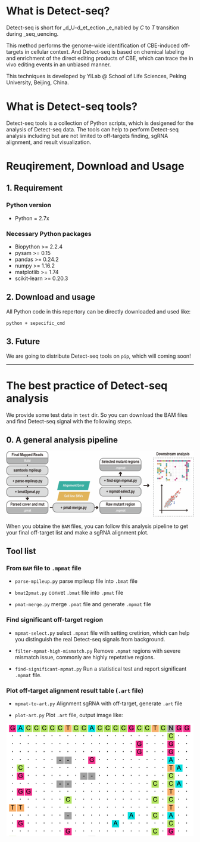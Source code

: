 # What is Detect-seq?
Detect-seq is short for _d_U-d_et_ection _e_nabled by _C_ to _T_ transition during _seq_uencing. 

This method performs the genome-wide identification of CBE-induced off-targets in cellular context. And Detect-seq is based on chemical labeling and enrichment of the direct editing products of CBE, which can trace the in vivo editing events in an unbiased manner.

This techniques is developed by YiLab @ School of Life Sciences, Peking University, Beijing, China.


# What is Detect-seq tools?
Detect-seq tools is a collection of Python scripts, which is desigened for the analysis of Detect-seq data. The tools can help to perform Detect-seq analysis including but are not limited to off-targets finding, sgRNA alignment, and result visualization.


# Reuqirement, Download and Usage

## 1. Requirement 

### Python version
- Python = 2.7x

### Necessary Python packages
- Biopython >= 2.2.4
- pysam >= 0.15
- pandas >= 0.24.2
- numpy >= 1.16.2
- matplotlib >= 1.74
- scikit-learn >= 0.20.3

## 2. Download and usage

All Python code in this repertory can be directly downloaded and used like:

```
python + sepecific_cmd 
```

## 3. Future 
We are going to distribute Detect-seq tools on `pip`, which will coming soon! 


- - - - - - 

# The best practice of Detect-seq analysis

We provide some test data in `test` dir. So you can download the BAM files and find Detect-seq signal with the following steps.

## 0. A general analysis pipeline
![](./image/bioinfo_analysis_pipeline.png)

When you obtaine the `BAM` files, you can follow this analysis pipeline to get your final off-target list and make a sgRNA alignment plot.


## Tool list

### From `BAM` file to `.mpmat` file

- `parse-mpileup.py` parse mpileup file into `.bmat` file
 
- `bmat2pmat.py` convet `.bmat` file into `.pmat` file

- `pmat-merge.py` merge `.pmat` file and generate `.mpmat` file

### Find significant off-target region

- `mpmat-select.py` select `.mpmat` file with setting cretirion, which can help you distinguish the real Detect-seq signals from background.

- `filter-mpmat-high-mismatch.py` Remove `.mpmat` regions with severe mismatch issue, commonly are highly repetative regions. 

- `find-significant-mpmat.py` Run a statistical test and report significant `.mpmat` file.

### Plot off-target alignment result table (`.art` file)

- `mpmat-to-art.py` Alignment sgRNA with off-target, generate `.art` file

- `plot-art.py` Plot `.art` file, output image like:

![art-plot](./image/art-plot.png)




